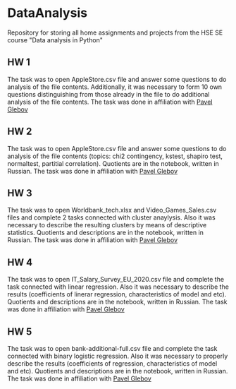 # DataAnalysis
Repository for storing all home assignments and projects from the HSE SE course "Data analysis in Python"
## HW 1
The task was to open AppleStore.csv file and answer some questions to do analysis of the file contents. Additionally, it was necessary to form 10 own questions distinguishing from those already in the file to do additional analysis of the file contents. The task was done in affiliation with [Pavel Glebov](https://github.com/psok712)
## HW 2
The task was to open AppleStore.csv file and answer some questions to do analysis of the file contents (topics: chi2 contingency,  kstest, shapiro test, normaltest, partitial correlation). Quotients are in the notebook, written in Russian. The task was done in affiliation with [Pavel Glebov](https://github.com/psok712)
## HW 3
The task was to open Worldbank_tech.xlsx and Video_Games_Sales.csv files and complete 2 tasks connected with cluster anaylysis. Also it was necessary to describe the resulting clusters by means of descriptive statistics. Quotients and descriptions are in the notebook, written in Russian. The task was done in affiliation with [Pavel Glebov](https://github.com/psok712)
## HW 4
The task was to open IT_Salary_Survey_EU_2020.csv file and complete the task connected with linear regression. Also it was necessary to describe the results (coefficients of linerar regression, characteristics of model and etc). Quotients and descriptions are in the notebook, written in Russian. The task was done in affiliation with [Pavel Glebov](https://github.com/psok712)
## HW 5
The task was to open bank-additional-full.csv file and complete the task connected with binary logistic regression. Also it was necessary to properly describe the results (coefficients of regression, characteristics of model and etc). Quotients and descriptions are in the notebook, written in Russian. The task was done in affiliation with [Pavel Glebov](https://github.com/psok712)
